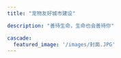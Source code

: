 ```yaml
---
title: "宠物友好城市建设"

description: "善待生命，生命也会善待你"

cascade:
  featured_image: '/images/封面.JPG'
---
```


